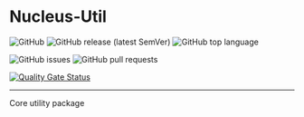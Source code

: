 # Nucleus-Util

![GitHub](https://img.shields.io/github/license/immanuelqrw/Nucleus-Util)
![GitHub release (latest SemVer)](https://img.shields.io/github/v/release/immanuelqrw/Nucleus-Util)
![GitHub top language](https://img.shields.io/github/languages/top/immanuelqrw/Nucleus-Util)

![GitHub issues](https://img.shields.io/github/issues-raw/immanuelqrw/Nucleus-Util)
![GitHub pull requests](https://img.shields.io/github/issues-pr-raw/immanuelqrw/Nucleus-Util)

[![Quality Gate Status](https://sonarcloud.io/api/project_badges/measure?project=immanuelqrw_Nucleus-Util&metric=alert_status)](https://sonarcloud.io/dashboard?id=immanuelqrw_Nucleus-Util)

---

Core utility package
